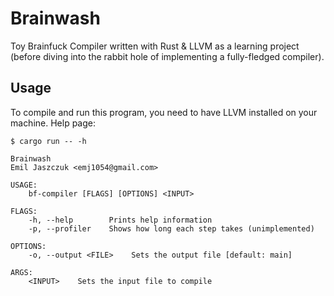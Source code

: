 # Brainwash

Toy Brainfuck Compiler written with Rust & LLVM as a learning project (before diving into the rabbit hole of implementing a fully-fledged compiler).

## Usage 

To compile and run this program, you need to have LLVM installed on your machine. Help page:

```
$ cargo run -- -h

Brainwash
Emil Jaszczuk <emj1054@gmail.com>

USAGE:
    bf-compiler [FLAGS] [OPTIONS] <INPUT>

FLAGS:
    -h, --help        Prints help information
    -p, --profiler    Shows how long each step takes (unimplemented)

OPTIONS:
    -o, --output <FILE>    Sets the output file [default: main]

ARGS:
    <INPUT>    Sets the input file to compile
```
